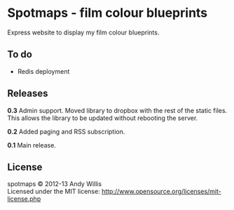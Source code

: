 # Spotmaps - film colour blueprints

Express website to display my film colour blueprints.

## To do

* Redis deployment

## Releases

**0.3** Admin support. Moved library to dropbox with the rest of the static files. This allows the library to be updated without rebooting the server.

**0.2** Added paging and RSS subscription.

**0.1** Main release.

## License
spotmaps &copy; 2012-13 Andy Willis  
Licensed under the MIT license: http://www.opensource.org/licenses/mit-license.php